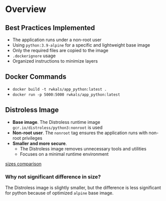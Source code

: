 # Overview

## Best Practices Implemented

- The application runs under a non-root user
- Using `python:3.9-alpine` for a specific and lightweight base image
- Only the required files are copied to the image
- `.dockerignore` usage
- Organized instructions to minimize layers

## Docker Commands

- `docker build -t rwkals/app_python:latest .`
- `docker run -p 5000:5000 rwkals/app_python:latest`

## Distroless Image

- **Base image**. The Distroless runtime image `gcr.io/distroless/python3:nonroot` is used
- **Non-root user**. The `nonroot` tag ensures the application runs with non-root privileges
- **Smaller and more secure**.
  - The Distroless image removes unnecessary tools and utilities
  - Focuses on a minimal runtime environment

[sizes comparison](size_comparison.png)

### Why not significant difference in size?

The Distroless image is slightly smaller, but the difference is less significant for python because of optimized `alpine` base image.
